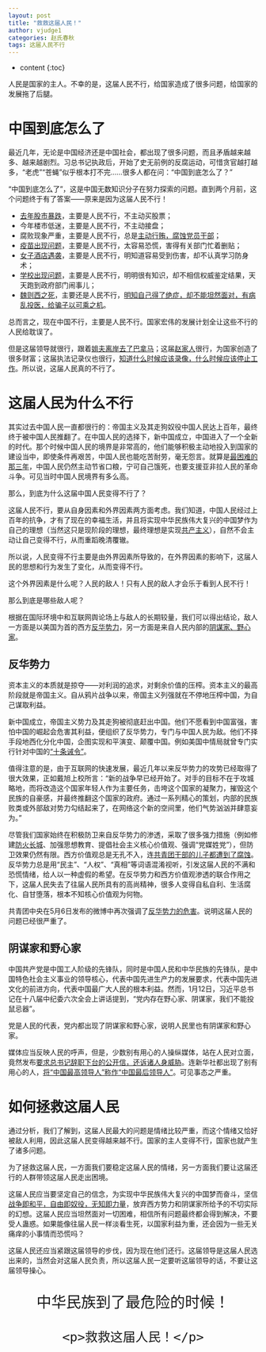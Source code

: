 ```yaml
---
layout: post
title: "救救这届人民！"
author: vjudge1
categories: 赵氏春秋
tags: 这届人民不行
---
```

* content
{:toc}

人民是国家的主人。不幸的是，这届人民不行，给国家造成了很多问题，给国家的发展拖了后腿。





# 中国到底怎么了

最近几年，无论是中国经济还是中国社会，都出现了很多问题，而且矛盾越来越多、越来越剧烈。习总书记执政后，开始了史无前例的反腐运动，可惜贪官越打越多，“老虎”“苍蝇”似乎根本打不完……很多人都在问：“中国到底怎么了？”

“中国到底怎么了”，这是中国无数知识分子在努力探索的问题。直到两个月前，这个问题终于有了答案——原来是因为这届人民不行！

* [去年股市暴跌](https://zh.wikipedia.org/wiki/2015%E5%B9%B4%E4%B8%AD%E5%9B%BD%E8%82%A1%E7%81%BE)，主要是人民不行，不主动买股票；
* 今年楼市低迷，主要是人民不行，不主动接盘；
* 腐败现象严重，主要是人民不行，总是[主动行贿，腐蚀党员干部](http://paper.people.com.cn/rmrb/html/2016-03/24/nw.D110000renmrb_20160324_3-04.htm)；
* [疫苗出现问题](https://zh.wikipedia.org/wiki/2016%E5%B9%B4%E4%B8%AD%E5%9B%BD%E7%96%AB%E8%8B%97%E4%BA%8B%E4%BB%B6)，主要是人民不行，太容易恐慌，害得有关部门忙着删贴；
* [女子酒店遇袭](http://www.bbc.com/zhongwen/simp/china/2016/04/160408_beijing_hotel_assault_arrest)，主要是人民不行，明知道容易受到伤害，却不认真学习防身术；
* [学校出现问题](https://zh.wikipedia.org/wiki/2016年4月中國#4.E6.9C.8820.E6.97.A5)，主要是人民不行，明明很有知识，却不相信权威鉴定结果，天天跑到政府部门闹事儿；
* [魏则西之死](https://zh.wikipedia.org/wiki/%E9%AD%8F%E5%88%99%E8%A5%BF%E4%BA%8B%E4%BB%B6)，主要还是人民不行，[明知自己得了绝症，却不能坦然面对，有病乱投医，给骗子以可乘之机](http://news.southcn.com/shouyeyaowen/content/2016-05/06/content_147223585.htm)。

总而言之，现在中国不行，主要是人民不行。国家宏伟的发展计划全让这些不行的人民给耽误了。

但是这届领导就很行，跟着[姐夫](https://zh.wikipedia.org/wiki/%E9%82%93%E5%AE%B6%E8%B4%B5)[离岸去了巴拿马](https://zh.wikipedia.org/wiki/%E5%B7%B4%E6%8B%BF%E9%A9%AC%E6%96%87%E4%BB%B6)；这届[赵家人](https://zh.wikipedia.org/wiki/%E8%B6%99%E5%AE%B6%E4%BA%BA)很行，为国家创造了很多财富；这届执法记录仪也很行，[知道什么时候应该录像，什么时候应该停止工作](http://chinadigitaltimes.net/chinese/2016/05/%E3%80%90%E7%BD%91%E7%BB%9C%E6%B0%91%E8%AE%AE%E3%80%91%E8%BF%99%E5%B1%8A%E6%89%A7%E6%B3%95%E8%AE%B0%E5%BD%95%E4%BB%AA%E6%9C%89%E5%85%9A%E6%80%A7%EF%BC%8C%E8%AE%A9%E5%AE%83%E5%9D%8F%E5%B0%B1%E5%9D%8F/)。所以说，这届人民真的不行了。

# 这届人民为什么不行

其实过去中国人民一直都很行的：帝国主义及其走狗奴役中国人民达上百年，最终终于被中国人民推翻了。在中国人民的选择下，新中国成立，中国进入了一个全新的时代。那个时候中国人民的境界是非常高的，他们能够积极主动地投入到国家的建设当中，即使条件再艰苦，中国人民也能吃苦耐劳，毫无怨言。就算是[最困难的那三年](https://zh.wikipedia.org/wiki/%E4%B8%89%E5%B9%B4%E5%9B%B0%E9%9B%A3%E6%99%82%E6%9C%9F)，中国人民仍然主动节省口粮，宁可自己饿死，也要支援亚非拉人民的革命斗争。可见当时中国人民境界有多么高。

那么，到底为什么这届中国人民变得不行了？

这届人民不行，要从自身因素和外界因素两方面考虑。我们知道，中国人民经过上百年的抗争，才有了现在的幸福生活，并且将实现中华民族伟大复兴的中国梦作为自己的理想（当然这只是现阶段的理想，最终理想是实现[共产主义](http://cn.uncyclopedia.wikia.com/wiki/%E5%85%B1%E4%BA%A7%E4%B8%BB%E4%B9%89)），自然不会主动让自己变得不行，从而重蹈晚清覆辙。

所以说，人民变得不行主要是由外界因素所导致的，在外界因素的影响下，这届人民的思想和行为发生了变化，从而变得不行。

这个外界因素是什么呢？人民的敌人！只有人民的敌人才会乐于看到人民不行！

那么到底是哪些敌人呢？

根据在国际环境中和互联网舆论场上与敌人的长期较量，我们可以得出结论，敌人一方面是以美国为首的西方[反华势力](https://zh.wikipedia.org/wiki/%E5%9B%BD%E9%99%85%E5%8F%8D%E5%8D%8E%E5%8A%BF%E5%8A%9B)，另一方面是来自人民内部的[阴谋家、野心家](http://news.haiwainet.cn/n/2016/0504/c3541083-29887198.html)。

## 反华势力

资本主义的本质就是掠夺——对利润的追求，对剩余价值的压榨。资本主义的最高阶段就是帝国主义。自从鸦片战争以来，帝国主义列强就在不停地压榨中国，为自己谋取利益。

新中国成立，帝国主义势力及其走狗被彻底赶出中国。他们不愿看到中国富强，害怕中国的崛起会危害其利益，便组织了反华势力，专门与中国人民为敌。他们不择手段地西化分化中国，企图实现和平演变、颠覆中国。例如美国中情局就曾专门实行针对中国的[“十条诫令”](https://zh.wikipedia.org/wiki/%E5%8D%81%E6%9D%A1%E8%AF%AB%E4%BB%A4)。

值得注意的是，由于互联网的快速发展，最近几年以来反华势力的攻势已经取得了很大效果，正如戴旭上校所言：“新的战争早已经开始了。对手的目标不在于攻城略地，而将改造这个国家年轻人作为主要任务，击垮这个国家的凝聚力，摧毁这个民族的自豪感，并最终推翻这个国家的政府。通过一系列精心的策划，内部的民族败类或外部敌对势力勾结起来了，在网络这个新的空间里，他们气势汹汹并肆意妄为。”

尽管我们国家始终在积极防卫来自反华势力的渗透，采取了很多强力措施（例如修建[防火长城](https://zh.wikipedia.org/wiki/%E9%98%B2%E7%81%AB%E9%95%BF%E5%9F%8E)、加强思想教育、提倡社会主义核心价值观、强调“党媒姓党”），但防卫效果仍然有限。西方价值观总是无孔不入，连[共青团干部的儿子都遭到了腐蚀](http://chinadigitaltimes.net/chinese/2016/03/%E7%97%9B%E6%89%B9%E8%A5%BF%E6%96%B9%E6%95%99%E6%9D%90%E7%9A%84%E5%85%B1%E9%9D%92%E5%9B%A2%E5%B9%B2%E9%83%A8%E8%A2%AB%E6%9B%9D%E9%80%81%E5%AD%90%E8%B5%B4%E5%8A%A0%E7%95%99%E5%AD%A6/)。反华势力总是用“民主”、“人权”、“真相”等词语混淆视听，引发这届人民的不满和恐慌情绪，给人以一种虚假的希望。在反华势力和西方价值观渗透的联合作用之下，这届人民失去了往届人民所具有的高尚精神，很多人变得自私自利、生活腐化、自甘堕落，根本不知核心价值观为何物。

共青团中央在5月6日发布的微博中再次强调了[反华势力的危害](http://weibo.com/ttarticle/p/show?id=2309403972043480683384)。说明这届人民的问题已经很严重了。

## 阴谋家和野心家

中国共产党是中国工人阶级的先锋队，同时是中国人民和中华民族的先锋队，是中国特色社会主义事业的领导核心，代表中国先进生产力的发展要求，代表中国先进文化的前进方向，代表中国最广大人民的根本利益。然而，1月12日，习近平总书记在十八届中纪委六次全会上讲话提到，“党内存在野心家、阴谋家，我们不能投鼠忌器”。

党是人民的代表，党内都出现了阴谋家和野心家，说明人民里也有阴谋家和野心家。

媒体应当反映人民的呼声，但是，少数别有用心的人操纵媒体，站在人民对立面，竟然发布[要求总书记辞职下台的公开信，还诉诸人身威胁](https://zh.wikipedia.org/wiki/%E8%A6%81%E6%B1%82%E4%B9%A0%E8%BF%91%E5%B9%B3%E8%BE%9E%E4%BB%BB%E6%80%BB%E4%B9%A6%E8%AE%B0%E5%85%AC%E5%BC%80%E4%BF%A1%E4%BA%8B%E4%BB%B6)。连新华社都出现了别有用心的人，[将“中国最高领导人”称作“中国最后领导人”](http://cn.nytimes.com/china/20160315/c15chinatypo/)。可见事态之严重。

# 如何拯救这届人民

通过分析，我们了解到，这届人民最大的问题是情绪比较严重，而这个情绪又恰好被敌人利用，因此这届人民变得越来越不行。国家的主人变得不行，国家也就产生了诸多问题。

为了拯救这届人民，一方面我们要稳定这届人民的情绪，另一方面我们要让这届还行的人群带领这届人民走出困境。

这届人民应当要坚定自己的信念，为实现中华民族伟大复兴的中国梦而奋斗，坚信[战争即和平，自由即奴役，无知即力量](https://zh.wikipedia.org/wiki/%E4%B8%80%E4%B9%9D%E5%85%AB%E5%9B%9B)，放弃西方势力和阴谋家所给予的不切实际的幻想。这届人民应当坦然面对一切困难，相信所有问题最终都会得到解决，不要受人蛊惑。如果能像往届人民一样淡看生死，以国家利益为重，还会因为一些无关痛痒的小事情而恐慌吗？

这届人民还应当紧跟这届领导的步伐，因为现在他们还行。这届领导是这届人民选出来的，当然会对这届人民负责，所以这届人民一定要听这届领导的话，不要让这届领导操心。

<div style="text-align: center; font-size: 30px;">
    <p>中华民族到了最危险的时候！</p>

    <p>救救这届人民！</p>
</div>

